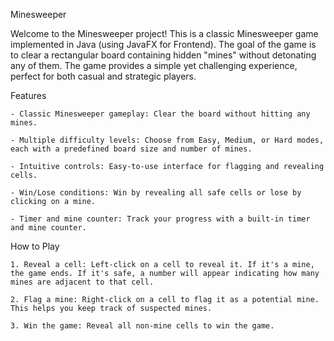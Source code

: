 Minesweeper

Welcome to the Minesweeper project! This is a classic Minesweeper game implemented in Java (using JavaFX for Frontend). 
The goal of the game is to clear a rectangular board containing hidden "mines" without detonating any of them. 
The game provides a simple yet challenging experience, perfect for both casual and strategic players.

Features

    - Classic Minesweeper gameplay: Clear the board without hitting any mines.

    - Multiple difficulty levels: Choose from Easy, Medium, or Hard modes, each with a predefined board size and number of mines.

    - Intuitive controls: Easy-to-use interface for flagging and revealing cells.

    - Win/Lose conditions: Win by revealing all safe cells or lose by clicking on a mine.

    - Timer and mine counter: Track your progress with a built-in timer and mine counter.

How to Play

    1. Reveal a cell: Left-click on a cell to reveal it. If it's a mine, the game ends. If it's safe, a number will appear indicating how many mines are adjacent to that cell.

    2. Flag a mine: Right-click on a cell to flag it as a potential mine. This helps you keep track of suspected mines.

    3. Win the game: Reveal all non-mine cells to win the game.
